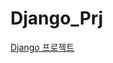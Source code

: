 # Django_Prj


[Django 프로젝트](https://www.notion.so/Django-Project-bff3a2ee163b42a2afae64f08dc7d6d1)
